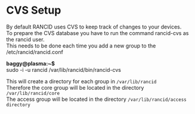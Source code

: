 # CVS Setup
By default RANCID uses CVS to keep track of changes to your devices.  
To prepare the CVS database you have to run the command rancid-cvs as the rancid user.  
This needs to be done each time you add a new group to the /etc/rancid/rancid.conf  

**baggy@plasma:~$**  
sudo -i -u rancid /var/lib/rancid/bin/rancid-cvs  

This will create a directory for each group in ```/var/lib/rancid```  
Therefore the core group will be located in the directory ```/var/lib/rancid/core```  
The access group will be located in the directory ```/var/lib/rancid/access directory```
